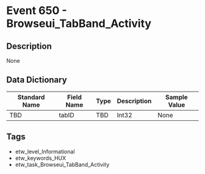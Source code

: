 # Event 650 - Browseui_TabBand_Activity

## Description
None

## Data Dictionary
|Standard Name|Field Name|Type|Description|Sample Value|
|---|---|---|---|---|
|TBD|tabID|TBD|Int32|None|None|

## Tags
* etw_level_Informational
* etw_keywords_HUX
* etw_task_Browseui_TabBand_Activity